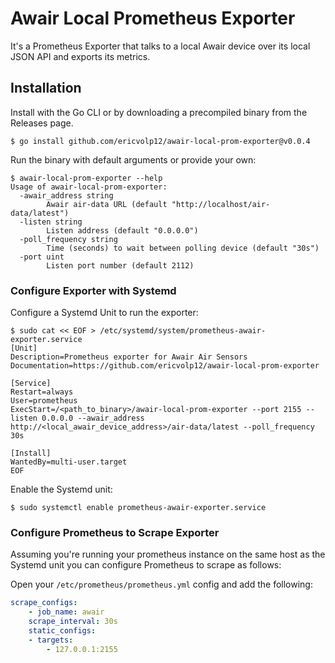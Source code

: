 # Awair Local Prometheus Exporter

It's a Prometheus Exporter that talks to a local Awair device over its local JSON API and exports its metrics.

## Installation

Install with the Go CLI or by downloading a precompiled binary from the Releases page.

```shell
$ go install github.com/ericvolp12/awair-local-prom-exporter@v0.0.4
```

Run the binary with default arguments or provide your own:

```shell
$ awair-local-prom-exporter --help
Usage of awair-local-prom-exporter:
  -awair_address string
        Awair air-data URL (default "http://localhost/air-data/latest")
  -listen string
        Listen address (default "0.0.0.0")
  -poll_frequency string
        Time (seconds) to wait between polling device (default "30s")
  -port uint
        Listen port number (default 2112)
```

### Configure Exporter with Systemd

Configure a Systemd Unit to run the exporter:

```shell
$ sudo cat << EOF > /etc/systemd/system/prometheus-awair-exporter.service
[Unit]
Description=Prometheus exporter for Awair Air Sensors
Documentation=https://github.com/ericvolp12/awair-local-prom-exporter

[Service]
Restart=always
User=prometheus
ExecStart=/<path_to_binary>/awair-local-prom-exporter --port 2155 --listen 0.0.0.0 --awair_address http://<local_awair_device_address>/air-data/latest --poll_frequency 30s

[Install]
WantedBy=multi-user.target
EOF
```

Enable the Systemd unit:

```shell
$ sudo systemctl enable prometheus-awair-exporter.service
```

### Configure Prometheus to Scrape Exporter

Assuming you're running your prometheus instance on the same host as the Systemd unit you can configure Prometheus to scrape as follows:

Open your `/etc/prometheus/prometheus.yml` config and add the following:

```yaml
scrape_configs:
    - job_name: awair
    scrape_interval: 30s
    static_configs:
    - targets:
        - 127.0.0.1:2155
```
